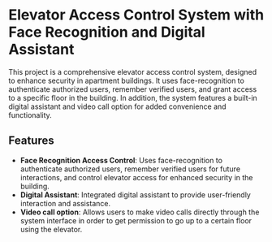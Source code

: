 # Elevator Access Control System with Face Recognition and Digital Assistant

This project is a comprehensive elevator access control system, designed to enhance security in apartment buildings. It uses face-recognition to authenticate authorized users, remember verified users, and grant access to a specific floor in the building. 
In addition, the system features a built-in digital assistant and video call option for added convenience and functionality.

## Features
- **Face Recognition Access Control**: Uses face-recognition to authenticate authorized users, remember verified users for future interactions, and control elevator access for enhanced security in the building.
- **Digital Assistant**: Integrated digital assistant to provide user-friendly interaction and assistance.
- **Video call option**: Allows users to make video calls directly through the system interface in order to get permission to go up to a certain floor using the elevator.
